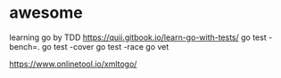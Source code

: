 # awesome
learning go by TDD
https://quii.gitbook.io/learn-go-with-tests/
go test -bench=.
go test -cover
go test -race
go vet

https://www.onlinetool.io/xmltogo/
